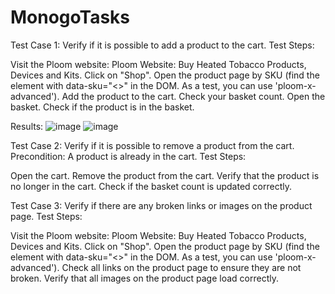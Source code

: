 # MonogoTasks
Test Case 1:
Verify if it is possible to add a product to the cart.
Test Steps:

Visit the Ploom website: Ploom Website: Buy Heated Tobacco Products, Devices and Kits.
Click on "Shop".
Open the product page by SKU (find the element with data-sku="<>" in the DOM. As a test, you can use 'ploom-x-advanced').
Add the product to the cart.
Check your basket count.
Open the basket.
Check if the product is in the basket.

Results:
![image](https://github.com/user-attachments/assets/c10b34d1-b47a-4c7e-b75d-94586be360b9)
![image](https://github.com/user-attachments/assets/6260cb81-06d8-40a5-b1cf-8c9c86785e44)

Test Case 2:
Verify if it is possible to remove a product from the cart.
Precondition: A product is already in the cart.
Test Steps:

Open the cart.
Remove the product from the cart.
Verify that the product is no longer in the cart.
Check if the basket count is updated correctly.

Test Case 3:
Verify if there are any broken links or images on the product page.
Test Steps:

Visit the Ploom website: Ploom Website: Buy Heated Tobacco Products, Devices and Kits.
Click on "Shop".
Open the product page by SKU (find the element with data-sku="<>" in the DOM. As a test, you can use 'ploom-x-advanced').
Check all links on the product page to ensure they are not broken.
Verify that all images on the product page load correctly.

